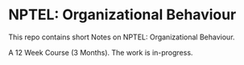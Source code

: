 # NPTEL: Organizational Behaviour

This repo contains short Notes on NPTEL: Organizational Behaviour.

A 12 Week Course (3 Months). The work is in-progress.

